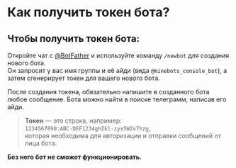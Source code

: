 # Как получить токен бота?

## Чтобы получить токен бота:

Откройте чат с [@BotFather](https://t.me/BotFather) и используйте команду `/newbot` для создания нового бота.  
Он запросит у вас имя группы и её айди (вида `@minebots_console_bot`), а затем сгенерирует токен для вашего нового бота.

После создания токена, обязательно напишите в созданного бота любое сообщение.
Бота можно найти в поиске телеграмм, написав его айди.

> **Токен** — это строка, например:  
> `1234567890:ABC-DEF1234ghIkl-zyx5W2v7hzg`,  
> которая необходима для авторизации и отправки сообщений от лица бота.

**Без него бот не сможет функционировать.**
